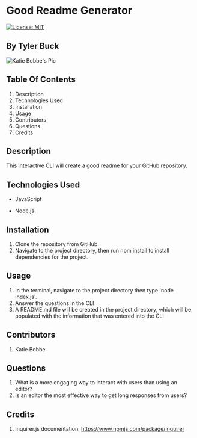 # Good Readme Generator

[![License: MIT](https://img.shields.io/badge/License-MIT-yellow.svg)](https://opensource.org/licenses/MIT)
## By Tyler Buck
![Katie Bobbe's Pic](https://avatars0.githubusercontent.com/u/57814333?s=400&u=cbb62b2755a93573bf3414c3f92e10e8f1868368&v=4)

## Table Of Contents
1. Description
2. Technologies Used
3. Installation
4. Usage
5. Contributors
6. Questions
7. Credits

## Description
This interactive CLI will create a good readme for your GitHub repository.
## Technologies Used

* JavaScript
    
* Node.js
    
## Installation
1. Clone the repository from GitHub.
2. Navigate to the project directory, then run npm install to install dependencies for the project.

## Usage
1. In the terminal, navigate to the project directory then type 'node index.js'.
2. Answer the questions in the CLI
3. A README.md file will be created in the project directory, which will be populated with the information that was entered into the CLI

## Contributors
1. Katie Bobbe

## Questions
1. What is a more engaging way to interact with users than using an editor?
2. Is an editor the most effective way to get long responses from users?

## Credits 
1. Inquirer.js documentation: https://www.npmjs.com/package/inquirer

